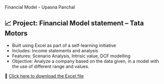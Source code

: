 Financial Model - Upasna Panchal

## 📈 Project: Financial Model statement – Tata Motors

- Built using Excel as part of a self-learning initiative
- Includes: Income statements and analysis
- Features: Scenario Analysis, Intrisic value, DCF modelling
- Objective: Analyze a company based on the data given, in a model with the use of different range and values. 

📎 [Click here to download the Excel file](./https://github.com/Up-1-tech/Financial-models/blob/main/Portfolio.xls.xlsx)
